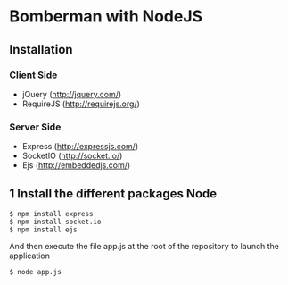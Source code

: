 Bomberman with NodeJS
========================================================================

Installation
------------------------------------------------------------------------

### Client Side
-	jQuery (http://jquery.com/)
-	RequireJS (http://requirejs.org/)

### Server Side
-	Express (http://expressjs.com/)
-	SocketIO (http://socket.io/)
-	Ejs (http://embeddedjs.com/)


## 1 Install the different packages Node

````
$ npm install express
$ npm install socket.io
$ npm install ejs
````

And then execute the file app.js at the root of the repository to launch the application 

````
$ node app.js
````


